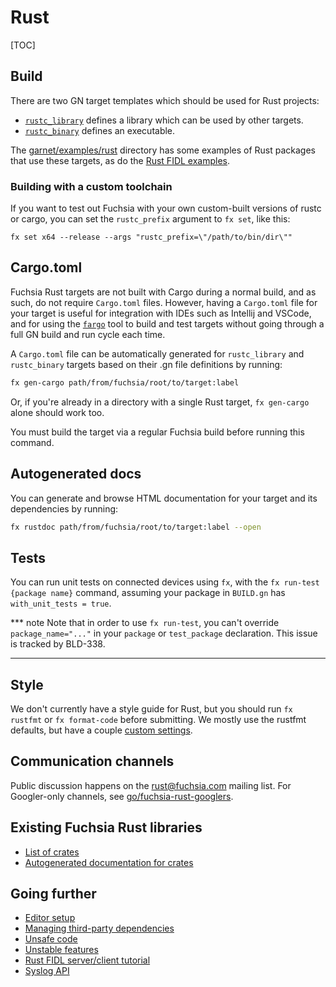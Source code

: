 # Rust

[TOC]

## Build

There are two GN target templates which should be used for Rust projects:

- [`rustc_library`][target-library-rustc] defines a library which can be used by
  other targets.
- [`rustc_binary`][target-binary-rustc] defines an executable.

The [garnet/examples/rust][rust-examples] directory has some examples of Rust
packages that use these targets, as do the [Rust FIDL examples][fidl-tutorial].

### Building with a custom toolchain

If you want to test out Fuchsia with your own custom-built versions of rustc or
cargo, you can set the `rustc_prefix` argument to `fx set`, like this:

```
fx set x64 --release --args "rustc_prefix=\"/path/to/bin/dir\""
```

## Cargo.toml

Fuchsia Rust targets are not built with Cargo during a normal build, and as
such, do not require `Cargo.toml` files. However, having a `Cargo.toml` file for
your target is useful for integration with IDEs such as Intellij and VSCode, and
for using the [`fargo`][fargo] tool to build and test targets without going
through a full GN build and run cycle each time.

A `Cargo.toml` file can be automatically generated for `rustc_library` and
`rustc_binary` targets based on their .gn file definitions by running:

```sh
fx gen-cargo path/from/fuchsia/root/to/target:label
```

Or, if you're already in a directory with a single Rust target, `fx gen-cargo`
alone should work too.

You must build the target via a regular Fuchsia build before running this
command.

## Autogenerated docs

You can generate and browse HTML documentation for your target and its
dependencies by running:

```sh
fx rustdoc path/from/fuchsia/root/to/target:label --open
```

## Tests

You can run unit tests on connected devices using `fx`, with the `fx run-test
{package name}` command, assuming your package in `BUILD.gn` has
`with_unit_tests = true`.

*** note
Note that in order to use `fx run-test`, you can't override
`package_name="..."` in your `package`  or `test_package` declaration. This
issue is tracked by BLD-338.
***

## Style

We don't currently have a style guide for Rust, but you should run `fx rustfmt`
or `fx format-code` before submitting. We mostly use the rustfmt defaults, but
have a couple [custom settings][rustfmt-toml].

## Communication channels

Public discussion happens on the [rust@fuchsia.com] mailing list. For
Googler-only channels, see [go/fuchsia-rust-googlers].

## Existing Fuchsia Rust libraries

- [List of crates](crates.md)
- [Autogenerated documentation for crates](https://fuchsia-docs.firebaseapp.com)

## Going further

- [Editor setup](editors.md)
- [Managing third-party dependencies](third_party.md)
- [Unsafe code](unsafe.md)
- [Unstable features](unstable.md)
- [Rust FIDL server/client tutorial][fidl-tutorial]
- [Syslog API](syslog.md)

[target-library-rustc]: https://fuchsia.googlesource.com/fuchsia/+/master/build/rust/rustc_library.gni "Rust library"
[target-binary-rustc]: https://fuchsia.googlesource.com/fuchsia/+/master/build/rust/rustc_binary.gni "Rust binary"
[rust-examples]: https://fuchsia.googlesource.com/fuchsia/+/master/garnet/examples/rust/
[fargo]: https://fuchsia.googlesource.com/fargo
[rustfmt-install]: https://github.com/rust-lang-nursery/rustfmt#quick-start
[rustfmt-toml]: https://fuchsia.googlesource.com/build/+/refs/heads/master/rustfmt.toml
[fidl-tutorial]: ../fidl/tutorial/tutorial-rust.md
[rust@fuchsia.com]: https://groups.google.com/a/fuchsia.com/forum/#!forum/rust-fuchsia
[go/fuchsia-rust-googlers]: https://goto.google.com/fuchsia-rust-googlers
